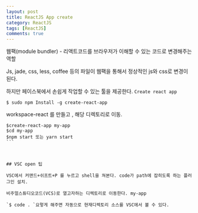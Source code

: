 ```yaml
---
layout: post
title: ReactJS App create
category: ReactJS
tags: [ReactJS]
comments: true
---
```




웹팩(module bundler) - 리액트코드를 브라우저가 이해할 수 있는 코드로 변경해주는 역할

Js, jade, css, less, coffee 등의 파일이 웹팩을 통해서 정상적인 js와 css로 변경이 된다.

하지만 페이스북에서 손쉽게 작업할 수 있는 툴을 제공한다. `Create react app`

```$ sudo npm Install -g create-react-app  ```

workspace-react 를 만들고 , 해당 디렉토리로 이동.



``````
$create-react-app my-app
$cd my-app
$npm start 또는 yarn start
```



## VSC open 팁

VSC에서 커맨드+쉬프트+P 를 누르고 shell을 쳐본다. code가 path에 잡히도록 하는 플러그인 설치.

비주얼스튜디오코드(VCS)로 열고자하는 디렉토리로 이동한다. my-app

`$ code . `요렇게 해주면 자동으로 현재디렉토리 소스를 VSC에서 볼 수 있다.







